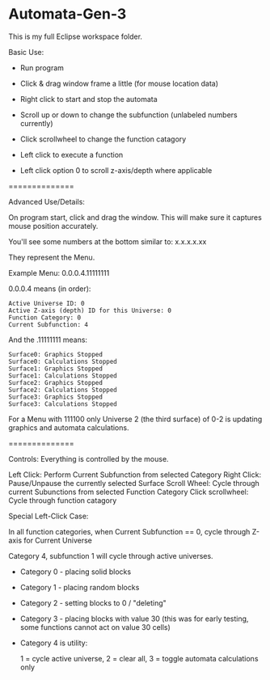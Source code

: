 Automata-Gen-3
==============
This is my full Eclipse workspace folder.

Basic Use:

- Run program

- Click & drag window frame a little (for mouse location data)

- Right click to start and stop the automata

- Scroll up or down to change the subfunction (unlabeled numbers currently)

- Click scrollwheel to change the function catagory

- Left click to execute a function
	
- Left click option 0 to scroll z-axis/depth where applicable

==============

Advanced Use/Details:

On program start, click and drag the window. This will make sure it captures mouse position accurately.

You'll see some numbers at the bottom similar to: x.x.x.x.xx

They represent the Menu.

Example Menu: 0.0.0.4.11111111

0.0.0.4 means (in order):

	Active Universe ID: 0
	Active Z-axis (depth) ID for this Universe: 0
	Function Category: 0
	Current Subfunction: 4

And the .11111111 means:

	Surface0: Graphics Stopped
	Surface0: Calculations Stopped
	Surface1: Graphics Stopped
	Surface1: Calculations Stopped
	Surface2: Graphics Stopped
	Surface2: Calculations Stopped
	Surface3: Graphics Stopped
	Surface3: Calculations Stopped


For a Menu with 111100 only Universe 2 (the third surface) of 0-2 is updating graphics and automata calculations.

==============

Controls: Everything is controlled by the mouse.

Left Click: Perform Current Subfunction from selected Category
Right Click: Pause/Unpause the currently selected Surface
Scroll Wheel: Cycle through current Subunctions from selected Function Category
Click scrollwheel: Cycle through function catagory

Special Left-Click Case:

In all function categories, when Current Subfunction == 0, cycle through Z-axis for Current Universe

Category 4, subfunction 1 will cycle through active universes.

- Category 0 - placing solid blocks
- Category 1 - placing random blocks
- Category 2 - setting blocks to 0 / "deleting"
- Category 3 - placing blocks with value 30 (this was for early testing, some functions cannot act on value 30 cells) 

- Category 4 is utility: 

	1 = cycle active universe, 
	2 = clear all, 
	3 = toggle automata calculations only
